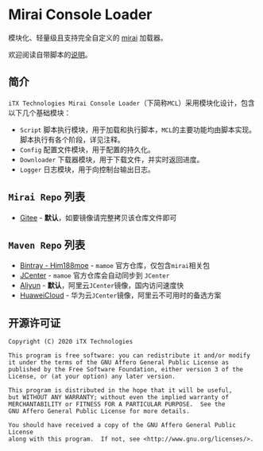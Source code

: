 # Mirai Console Loader

模块化、轻量级且支持完全自定义的 [mirai](https://github.com/mamoe/mirai) 加载器。

欢迎阅读自带脚本的[说明](scripts/README.md)。

## 简介

`iTX Technologies Mirai Console Loader`（下简称`MCL`）采用模块化设计，包含以下几个基础模块：

* `Script` 脚本执行模块，用于加载和执行脚本，`MCL`的主要功能均由脚本实现。脚本执行有各个阶段，详见注释。
* `Config` 配置文件模块，用于配置的持久化。
* `Downloader` 下载器模块，用于下载文件，并实时返回进度。
* `Logger` 日志模块，用于向控制台输出日志。

## `Mirai Repo` 列表

* [Gitee](https://gitee.com/peratx/mirai-repo/raw/master) - **默认**，如要镜像请完整拷贝该仓库文件即可

## `Maven Repo` 列表

* [Bintray - Him188moe](https://dl.bintray.com/him188moe/mirai) - `mamoe` 官方仓库，仅包含`mirai`相关包
* [JCenter](https://jcenter.bintray.com/) - `mamoe` 官方仓库会自动同步到 `JCenter`
* [Aliyun](https://maven.aliyun.com/repository/public) - **默认**，阿里云`JCenter`镜像，国内访问速度快
* [HuaweiCloud](https://mirrors.huaweicloud.com/repository/maven) - 华为云`JCenter`镜像，阿里云不可用时的备选方案

## 开源许可证

    Copyright (C) 2020 iTX Technologies

    This program is free software: you can redistribute it and/or modify
    it under the terms of the GNU Affero General Public License as
    published by the Free Software Foundation, either version 3 of the
    License, or (at your option) any later version.

    This program is distributed in the hope that it will be useful,
    but WITHOUT ANY WARRANTY; without even the implied warranty of
    MERCHANTABILITY or FITNESS FOR A PARTICULAR PURPOSE.  See the
    GNU Affero General Public License for more details.

    You should have received a copy of the GNU Affero General Public License
    along with this program.  If not, see <http://www.gnu.org/licenses/>.
